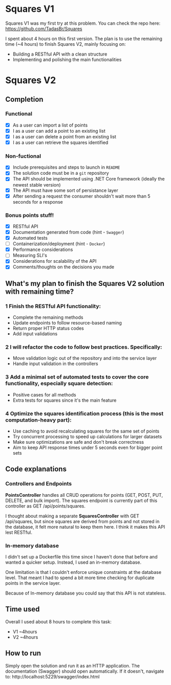 # Squares V1
Squares V1 was my first try at this problem. You can check the repo here: https://github.com/TadasBr/Squares

I spent about 4 hours on this first version. The plan is to use the remaining time (~4 hours) to finish Squares V2, mainly focusing on:
* Building a RESTful API with a clean structure
* Implementing and polishing the main functionalities

# Squares V2
## Completion
### Functional
- [x] As a user can import a list of points
- [x] I as a user can add a point to an existing list 
- [x] I as a user can delete a point from an existing list
- [x] I as a user can retrieve the squares identified

### Non-fuctional
- [x] Include prerequisites and steps to launch in `README`
- [x] The solution code must be in a `git` repository
- [x] The API should be implemented using .NET Core framework (ideally the newest stable version)
- [x] The API must have some sort of persistance layer
- [x] After sending a request the consumer shouldn't wait more than 5 seconds for a response

### Bonus points stuff!
- [x] RESTful API
- [x] Documentation generated from code (hint - `Swagger`)
- [x] Automated tests
- [ ] Containerization/deployment (hint - `Docker`)
- [x] Performance considerations
- [ ] Measuring SLI's
- [x] Considerations for scalability of the API
- [x] Comments/thoughts on the decisions you made

## What's my plan to finish the Squares V2 solution with remaining time?
### 1 Finish the RESTful API functionality:
* Complete the remaining methods
* Update endpoints to follow resource-based naming
* Return proper HTTP status codes
* Add input validations

### 2 I will refactor the code to follow best practices. Specifically:
* Move validation logic out of the repository and into the service layer
* Handle input validation in the controllers

### 3 Add a minimal set of automated tests to cover the core functionality, especially square detection:
* Positive cases for all methods
* Extra tests for squares since it's the main feature

### 4 Optimize the squares identification process (this is the most computation-heavy part):
* Use caching to avoid recalculating squares for the same set of points
* Try concurrent processing to speed up calculations for larger datasets
* Make sure optimizations are safe and don't break correctness
* Aim to keep API response times under 5 seconds even for bigger point sets

## Code explanations
### Controllers and Endpoints
**PointsController** handles all CRUD operations for points (GET, POST, PUT, DELETE, and bulk import). The squares endpoint is currently part of this controller as GET /api/points/squares.

I thought about making a separate **SquaresController** with GET /api/squares, but since squares are derived from points and not stored in the database, it felt more natural to keep them here. I think it makes this API lest RESTful.

### In-memory database
I didn't set up a Dockerfile this time since I haven't done that before and wanted a quicker setup. Instead, I used an in-memory database.

One limitation is that I couldn't enforce unique constraints at the database level. That meant I had to spend a bit more time checking for duplicate points in the service layer.

Because of In-memory database you could say that this API is not stateless.

## Time used
Overall I used about 8 hours to complete this task:
* V1 ~4hours
* V2 ~4hours

## How to run
Simply open the solution and run it as an HTTP application. The documentation (Swagger) should open automatically. If it doesn't, navigate to: http://localhost:5229/swagger/index.html